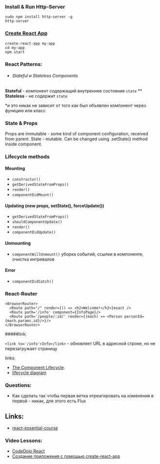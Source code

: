 ### Install & Run Http-Server
    sudo npm install http-server -g
    http-server

### [Create React App](https://github.com/facebook/create-react-app#create-react-app--)
    create-react-app my-app
    cd my-app
    npm start

### React Patterns:
* ###### Stateful и Stateless Components
__Stateful__ - компонент содержащий внутреннее состояния `state`
** __Stateless__ - не содержит `state`

*и это никак не зависит от того как был объявлен компонент через функцию или класс

### State & Props
Props are immutable - some kind of component configuration, received from parent.
State - mutable. Can be changed using .setState() method inside component.

### Lifecycle methods
#### Mounting
* `constructor()`
* `getDerivedStateFromProps()`
* `render()`
* `componentDidMount()`

#### Updating (new props, setState(), forceUpdate())
* `getDerivedStateFromProps()`
* `shouldComponentUpdate()`
* `render()`
* `componentDidUpdate()`

#### Unmounting
* `componentWillUnmount()` уборка событий, ссылки в компоненте, очистка интревалов

#### Error
* `componentDidCatch()`


### React-Router

```
<BrowserRouter>
  <Route path="/" render={() => <h2>Welcome!</h2>}exact />
  <Route path='/info' component={InfoPage}/>
  <Route path='/people/:id/' render={(mach) => <Person personId={mach.params.id}/>}/>
</BrowserRouter>
```
#####link:

`<link to='/info'>Info</link>` - обновляет URL в адресной строке, но не перезагружает страницу


links:
* [The Component Lifecycle](https://reactjs.org/docs/react-component.html#the-component-lifecycle).
* [lifecycle diagram](http://projects.wojtekmaj.pl/react-lifecycle-methods-diagram/)


### Questions:
* Как сделать так чтобы первая ветка отреагировать на изменения в первой - никак, для этого есть Flux

## Links:
* [react-essential-course](https://github.com/krambertech/react-essential-course)
### Video Lessons:
* [CodeDojo React](https://www.youtube.com/watch?v=fQAKKXc6BCM&list=PLqHlAwsJRxAONt5CnjMMeKdYGv1CDRUOl)
* [Создание приложения с помощью create-react-app](https://www.youtube.com/watch?v=ZYZp_i8Hfmw&list=PLqHlAwsJRxANc2mFeSIRLdglGf2ZNzNBr)